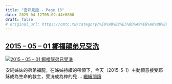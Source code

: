 ```yaml
---
title: "雲彩見證 - Page 13"
date: 2025-04-12T05:02:44+0800
draft: false
# original_url: https://cmtc.tw/category/%E9%9B%B2%E5%BD%A9%E8%A6%8B%E8%AD%89/page/13
---
```


## [2015 – 05 – 01 鄭福龍弟兄受洗](/2015-05-01-%e9%84%ad%e7%a6%8f%e9%be%8d%e5%bc%9f%e5%85%84%e5%8f%97%e6%b4%97)

[![2015 – 05 – 01 鄭福龍弟兄受洗](/images/20150501baptized2.jpg "2015 – 05 – 01 鄭福龍弟兄受洗")](/2015-05-01-%e9%84%ad%e7%a6%8f%e9%be%8d%e5%bc%9f%e5%85%84%e5%8f%97%e6%b4%97)

安純姊妹的弟弟福龍，在姊姊持續的帶領下，今天（2015-5-1）主動願意接受耶穌成為生命的救主，受洗成為神的兒 … [繼續閱讀](/2015-05-01-%e9%84%ad%e7%a6%8f%e9%be%8d%e5%bc%9f%e5%85%84%e5%8f%97%e6%b4%97 "2015 – 05 – 01 鄭福龍弟兄受洗")